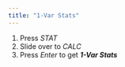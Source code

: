 ```yaml
---
title: "1-Var Stats"
---
```


1. Press *STAT*
2. Slide over to *CALC*
3. Press *Enter* to get ***1-Var Stats***

